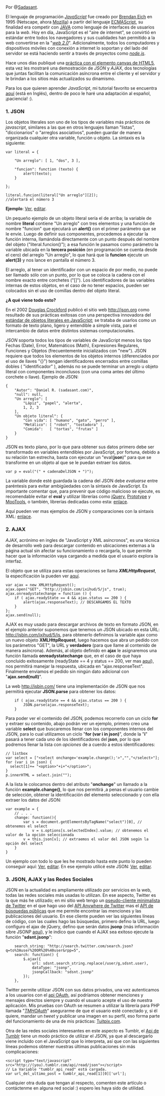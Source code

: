 [0]:http://sadasant.com/ "Daniel Rodríguez"
[1]:https://secure.wikimedia.org/wikipedia/es/wiki/JavaScript "JavaScript en Wikipedia"
[2]:https://secure.wikimedia.org/wikipedia/es/wiki/Web_2.0 "Web 2.0 en Wikipedia"
[3]:http://nodejs.com/ "Sitio oficial de node.js"
[4]:http://yucazos.tumblr.com/post/9464854469/sadasant-persiguiendo-al-puntero-con-canvas-html5 "Persiguiendo al puntero con canvas de HTML5"
[5]:http://www.openjs.com/tutorials/basic_tutorial/index.php "ABC of JavaScript : An Interactive JavaScript Tutorial"
[6]:http://jsbin.com/usetel/4 "Objetos literales con JavaScript, ver ejemplo"
[6e]:http://jsbin.com/usetel/4/edit "Objetos literales con JavaScript, editar ejemplo"
[7]:https://secure.wikimedia.org/wikipedia/en/wiki/Douglas_Crockford "Wikipedia en inglés: Douglas Crockford."
[8]:http://www.ecma-international.org/publications/standards/Ecma-262.htm "Especificación ECMAscript para el año 1999"
[9]:https://secure.wikimedia.org/wikipedia/es/wiki/Brendan_Eich "Wikipedia: Brendan Eich"
[10]:https://www.mozilla.org/ "Sitio oficial del proyecto Mozilla"
[11]:https://secure.wikimedia.org/wikipedia/en/wiki/ECMAScript "Wikipedia: ECMAScript"
[12]:https://secure.wikimedia.org/wikipedia/es/wiki/Java_%28lenguaje_de_programaci%C3%B3n%29 "Wikipedia: JAVA"
[13]:http://json.org/example.html "Ejemplos de JSON en ingles"
[14]:http://www.w3.org/TR/XMLHttpRequest/ "Especificación del objeto XMLHttpRequest"
[15]:http://jsbin.com/awonuj/2 "Ejemplo de AJAX con JSON"
[15e]:http://jsbin.com/awonuj/2/edit "Editar: Ejemplo de AJAX con JSON"
[16]:http://jsbin.com/ixihud/5 "JSON que usé con el ejemplo de AJAX"
[16e]:http://jsbin.com/ixihud/5/edit "Editar: JSON que usé con el ejemplo de AJAX"
[17]:http://api.jquery.com/jQuery.getJSON/ "JSON en jQuery"
[18]:http://www.prototypejs.org/learn/json "JSON en Prototype"
[19]:http://mootools.net/docs/core/Utilities/JSON "JSON en MooTools"
[20]:https://closure-library.googlecode.com/svn/docs/closure_goog_json_json.js.html "Código libre JavaScript para interpretar JSON dentro de la estructura de Closure, de Google"
[21]:http://sadasant.com/tweet/ "A minimalist-to-hurt twitter client."
[22]:https://dev.twitter.com/docs/anywhere/welcome "API Anywhere de Twitter"
[23]:https://dev.twitter.com/docs/api/1/get/search "API para buscar tuits públicos en Twitter"
[24]:https://dev.twitter.com/docs/auth/oauth "Twitter's OAuth process"
[25]:https://github.com/themattharris/tmhOAuth "TMHOAuth: Librería en PHP para Twitter"
[26]:http://tuitpix.com/ "Tuitpix.com ~ Herramienta HTML5 para crear avatares Pixel Art"
[27]:http://www.tumblr.com/docs/es/api "API de Tumblr en ingles"
[28]:https://secure.wikimedia.org/wikipedia/en/wiki/JSONP "JSONP en Wikipedia (ingles)"
[29]:http://www.w3.org/TR/XMLHttpRequest/#states "Estados de la especificación del objeto XMLHttpRequest"

Por @[Sadasant][0].

El lenguaje de programación *[JavaScript][1]* fue creado por [Brendan Eich][9] en 1995 (Netscape, ahora [Mozilla][10]) a partir del lenguaje [ECMAScript][11],  su finalidad era competir con [JAVA][12] como lenguaje de interfaces de usuarios para la *web*. Hoy en día, JavaScript es el "aire de internet", se convirtió en estándar entre todos los navegadores y sus cualidades han permitido a la web convertirse en la "[*web 2.0*][2]". Adicionalmente, todos los computadores y dispositivos móviles con conexión a internet lo soportan y del lado del servidor se está haciendo sentir a través de proyectos como *[node.js][3]*.

Hace unos días publiqué una [práctica con el elemento canvas de HTML5][4], esta vez les mostraré una demostración de *JSON* y *AJAX*, dos tecnologías que juntas facilitan la comunicación asíncrona entre el cliente y el servidor y le brindan a los sitios más actualizados su dinamismo.

Para los que quieren aprender *JavaScript*, mi tutorial favorito se encuentra [aquí][5] (está en Inglés), dentro de poco le haré una adaptación al español, ¡paciencia! :).

### 1. JSON ###

Los objetos literales son uno de los tipos de variables más prácticos de *javascript*, similares a las que en otros lenguajes llaman "listas", "diccionarios" o "arreglos asociativos", pueden guardar de manera organizada cualquier otra variable, función u objeto. La sintaxis es la siguiente:

    var literal = {
        
        "Un arreglo": [ 1, "dos", 3 ],
        
        "funcion": function (texto) {
            alert(texto);
        }

    };
    
    literal.funcion(literal["Un arreglo"][2]);
    //alertará el número 3
**Ejemplo**: [Ver][6], [editar][6e].

Un pequeño ejemplo de un objeto literal sería el de arriba; la variable de nombre **literal** contiene "Un arreglo" con tres elementos y una función de nombre "funcion" que ejecutará un **alert()** con el primer parámetro que se le envíe. Luego de definir sus componentes, procedemos a ejecutar la función interna, llamándola directamente con un punto después del nombre del objeto ("literal.funcion()"); a esa función le pasamos como parámetro la variable ubicada en la **tercera posición** (en programación se cuenta desde el cero) del arreglo "Un arreglo", lo que hará que la **funcion** ejecute un **alert(3)** y nos lance en pantalla el número 3.

El arreglo, al tener un identificador con un espacio de por medio, no puede ser llamado sólo con un punto, por lo que se coloca la cadena con el nombre exacto entre corchetes ("[]"). Los identificadores de las variables internas de estos objetos, en el caso de no tener espacios, pueden ser colocados sin el uso de comillas dentro del objeto literal.

**¿A qué viene todo esto?**

En el 2002 [Douglas Crockford][7] publicó el sitio web <http://json.org> como resultado de sus prácticas exitosas con una perspectiva innovadora del [estándar de objetos literales en JavaScript][8]; se trataba de usarlos como un formato de texto plano, ligero y entendible a simple vista, para el intercambio de datos entre distintos sistemas computacionales.

*JSON* soporta todos los tipos de variables de JavaScript menos los tipo Fechas (Date), Error, Matemáticos (Math), Expresiones Regulares, Funciones y Objetos (frecuentemente inicializados con "new"). JSON requiere que todos los elementos de los objetos internos (diferenciados por el uso de llaves "{}") tengan identificadores encerrados entre comillas dobles ( "identificador" ), además no se puede terminar un arreglo u objeto literal con componentes inconclusos (con una coma antes del último corchete o llave). Ejemplo de JSON:

    {
        "Autor": "Daniel R. (sadasant.com)",
        "null": null,
        "Un arreglo": [
            "Lápiz", "papel", "alerta",
            1, 2, 3
        ],
        "Un objeto literal": {
            "Con vida": [ "humano", "gato", "perro" ],
            "Metálico": [ "robot", "tostadora" ],
            "Comida":   [ "tortas", "frutas" ]
        }
    }


JSON es texto plano, por lo que para obtener sus datos primero debe ser transformado en variables entendibles por JavaScript, por fortuna, debido a su relación tan estrecha, basta con ejecutar un "eval(**json**)" para que se transforme en un objeto al que se le puedan extraer los datos.

    var p = eval("(" + cadenaDelJSON + ")");

La variable donde esté guardada la cadena del JSON debe *evaluarse* entre paréntesis para evitar ambigüedades con la sintaxis de JavaScript. Es importante comentar que, para prevenir que código malicioso se ejecute, es recomendable evitar el **eval** y utilizar librerías como [jQuery][17], [Prototype][18] y [MooTools][19], o también, librerías dedicadas como esta: [enlace][20].

Aquí pueden ver mas ejemplos de JSON y comparaciones con la sintaxis XML: [enlace][13].

### 2. AJAX ###

*AJAX*, acrónimo en ingles de "JavaScript y XML asíncronos", es una técnica de desarrollo web para descargar contenido en ubicaciones externas a la página actual sin afectar su funcionamiento o recargarla, lo que permite hacer que la información vaya cargando a medida que el usuario explora la interfaz.

El objeto que se utiliza para estas operaciones se llama ***XMLHttpRequest***, la especificación la pueden ver [aquí][14].


    var ajax = new XMLHttpRequest();
    ajax.open("GET", "http://jsbin.com/ixihud/5/js", true);
    ajax.onreadystatechange = function () {
        if ( ajax.readyState == 4 && ajax.status == 200 ) {
            alert(ajax.responseText); // DESCARGAMOS EL TEXTO
        }
    };
    ajax.send(null);

AJAX es muy usado para descargar archivos de texto en formato JSON, en el ejemplo anterior suponemos que tenemos un JSON ubicado en esta URL: <http://jsbin.com/ixihud/5/js>, para obtenerlo definimos la variable ajax como un nuevo objeto **XMLHttpRequest**, luego hacemos que abra un pedido con los parámetros "GET", la URL y **verdadero** (para que llame al contenido de manera asíncrona). Además, al objeto definido en **ajax** le asignaremos una función llamada **onreadystatechange** que, en el caso de que haya concluido exitosamente (readyState == 4 y status == 200, ver mas [aquí][29]), nos permitirá manejar la respuesta, ubicada en "ajax.responseText". Finalmente enviamos el pedido sin ningún dato adicional con "**ajax.send(null)**".

La web <http://jsbin.com/> tiene una implementación de JSON que nos permitirá ejecutar **JSON.parse** para obtener los datos:

        if ( ajax.readyState == 4 && ajax.status == 200 ) {
            JSON.parse(ajax.responseText);
        }

Para poder ver el contenido del JSON, podemos recorrerlo con un ciclo **for** y extraer su contenido, abajo podrán ver un ejemplo, primero creo una variable **select** que buscaremos llenar con los componentes internos del JSON, para lo cual utilizamos un ciclo "**for (var i in json)**", donde la "**i**" pasará a tener cada uno de los identificadores del **json**, por lo que podremos llenar la lista con *opciones* de a cuerdo a estos identificadores:

    // listbox
    var select = ["<select onchange='example.change();'>","","</select>"];
    for (var i in json) {
      select[1]+= "<option>"+i+"</option>";
    }
    p.innerHTML = select.join("");

A la lista le colocamos dentro del atributo "**onchange**" un llamado a la función **example.change()**, lo que nos permitirá ,a penas el usuario cambie de selección, obtener la identificación del elemento seleccionado y con ella extraer los datos del JSON:

    var example = {
        // . . .
        change: function(){
            var s = document.getElementsByTagName("select")[0], // obtenemos el select
                v = s.options[s.selectedIndex].value; // obtenemos el valor de la opción seleccionada
            v = this.json[v]; // extraemos el valor del JSON según la opción del select
        }
    }

Un ejemplo con todo lo que les he mostrado hasta este punto lo pueden conseguir aquí: [Ver][15], [editar][15e]. En ese ejemplo utilicé este JSON: [Ver][16], [editar][16e].

### 3. JSON, AJAX y las Redes Sociales ###

JSON en la actualidad es ampliamente utilizado por servicios en la web, todas las redes sociales más usadas lo utilizan. En ese aspecto, Twitter es la que más he utilizado; en mi sitio web tengo un [pseudo-cliente minimalista de Twitter][21] en el que hago uso del [API Anywhere de Twitter][22] mas el [API de búsquedas públicas][23] que me permite encontrar las menciones y las publicaciones del usuario. En ese cliente pueden ver las siguientes líneas de código, con las cuales hago las búsquedas, primero defino la URL, luego configuro el ajax de jQuery, defino que serán datos **jsonp** (más información sibre JSONP [aquí][28]), y le indico que cuando el AJAX sea exitoso ejecute la función "**sdsnt.jsonp**":

        search_string: "http://search.twitter.com/search.json?q=to%3Auser%20OR%20%40user&rpp=5",
        search: function() {
            $.ajax({
                url: sdsnt.search_string.replace(/user/g,sdsnt.user),
                dataType: "jsonp",
                jsonpCallback: "sdsnt.jsonp"
            });
        },

Twitter permite utilizar JSON con sus datos privados, una vez autenticamos a los usuarios con el [api OAuth][24], así podríamos obtener menciones y mensajes directos siempre y cuando el usuario acepte el uso de nuestra aplicación. Mis pruebas con OAuth se resumen a utilizar la librería para PHP llamada "*[TMHOAuth][25]*" asegurarme de que el usuario esté conectado y, si él quiere, mandar un *tweet* y publicar una imagen en su perfil, eso forma parte del funcionamiento de una de mis prácticas: [Tuitpix.com][26].

Otra de las redes sociales interesantes en este aspecto es Tumblr, el [Api de Tumblr][27] tiene un modo práctico de utilizar el JSON, ya que al descargarlo viene incluido con el JavaScript que lo interpreta, así que con las siguientes líneas podemos obtener nuestras últimas publicaciones sin más complicaciones:  

    <script type="text/javascript" src="http://(you).tumblr.com/api/read/json"></script>
    // La Variable "tumblr_api_read" está cargada.
    var url_del_ultimo_post = tumblr_api_read[1][0]['url'];

Cualquier otra duda que tengan al respecto, comenten este artículo o contáctenme en alguna red social :) espero les haya sido de utilidad.
